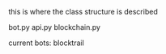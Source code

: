 this is where the class structure is described

bot.py
api.py
blockchain.py

current bots:
blocktrail
